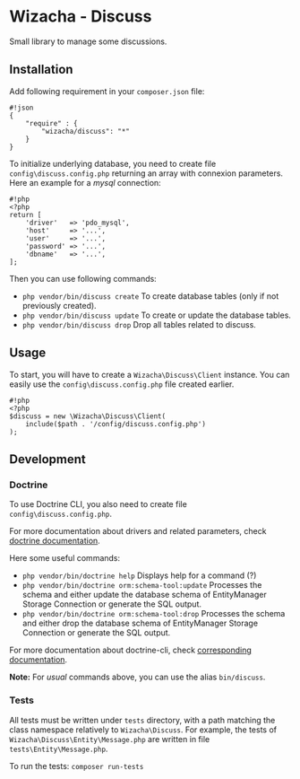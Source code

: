 # Wizacha - Discuss #

Small library to manage some discussions.


## Installation ##

Add following requirement in your `composer.json` file:
```
#!json
{
    "require" : {
        "wizacha/discuss": "*"
    }
}
```

To initialize underlying database, you need to create file `config\discuss.config.php` returning
an array with connexion parameters. Here an example for a *mysql* connection:

```
#!php
<?php
return [
    'driver'   => 'pdo_mysql',
    'host'     => '...',
    'user'     => '...',
    'password' => '...',
    'dbname'   => '...',
];
```

Then you can use following commands:

* `php vendor/bin/discuss create` To create database tables (only if not previously created).
* `php vendor/bin/discuss update` To create or update the database tables.
* `php vendor/bin/discuss drop` Drop all tables related to discuss.

## Usage ##

To start, you will have to create a `Wizacha\Discuss\Client` instance.
You can easily use the `config\discuss.config.php` file created earlier.
```
#!php
<?php
$discuss = new \Wizacha\Discuss\Client(
    include($path . '/config/discuss.config.php')
);
```

## Development ##

### Doctrine ###

To use Doctrine CLI, you also need to create file `config\discuss.config.php`.

For more documentation about drivers and related parameters, check
[doctrine documentation](http://docs.doctrine-project.org/projects/doctrine-dbal/en/latest/reference/configuration.html).

Here some useful commands:

* `php vendor/bin/doctrine help` Displays help for a command (?)
* `php vendor/bin/doctrine orm:schema-tool:update` Processes the schema and either update the database schema of EntityManager Storage Connection or generate the SQL output.
* `php vendor/bin/doctrine orm:schema-tool:drop` Processes the schema and either drop the database schema of EntityManager Storage Connection or generate the SQL output.

For more documentation about doctrine-cli, check
[corresponding documentation](http://docs.doctrine-project.org/projects/doctrine-orm/en/latest/reference/tools.html).

**Note:** For *usual* commands above, you can use the alias `bin/discuss`.
          
### Tests ###

All tests must be written under `tests` directory, with a path matching the class namespace
relatively to `Wizacha\Discuss`. For example, the tests of `Wizacha\Discuss\Entity\Message.php`
are written in file `tests\Entity\Message.php`.

To run the tests: `composer run-tests`

